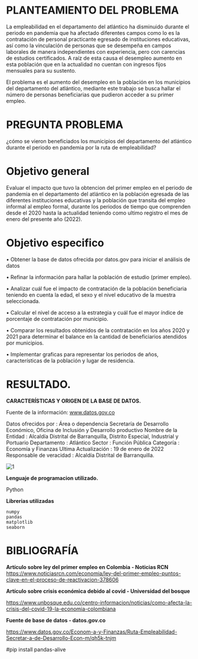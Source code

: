 
# PLANTEAMIENTO DEL PROBLEMA
 


La empleabilidad en el departamento del atlántico ha disminuido durante el periodo en pandemia que ha afectado diferentes campos como lo es la contratación de personal practicante egresado de instituciones educativas, así como la vinculación de personas que se desempeña en campos laborales de manera independientes con experiencia, pero con carencias de estudios certificados.
A raíz de esta causa el desempleo aumento en esta población que en la actualidad no cuentan con ingresos fijos mensuales para su sustento.

El problema es el aumento del desempleo en la población en los municipios del departamento del atlántico, mediante este trabajo se busca hallar el número de personas beneficiarias que pudieron acceder a su primer empleo.



# PREGUNTA PROBLEMA



¿cómo se vieron beneficiados los municipios del departamento del atlántico durante el periodo en pandemia por la ruta de empleabilidad?	





# Objetivo general 


Evaluar el impacto que tuvo la obtencion del primer empleo en el periodo de pandemia en el departamento del atlántico en la población egresada de las diferentes instituciones educativas y la población que transita del empleo informal al empleo formal, durante los periodos de tiempo que comprenden desde el 2020 hasta la actualidad teniendo como ultimo registro el mes de enero del presente año (2022).



# Objetivo especifico 




•	Obtener la base de datos ofrecida por datos.gov para iniciar el análisis de datos 

•	Refinar la información para hallar la población de estudio (primer empleo).

•	Analizar cuál fue el impacto de contratación de la población beneficiaria teniendo en cuenta la edad, el sexo y el nivel educativo de la muestra seleccionada.

•	Calcular el nivel de acceso a la estrategia y cuál fue el mayor índice de porcentaje de contratación por municipio.

•	Comparar los resultados obtenidos de la contratación en los años 2020 y 2021 para determinar el balance en la cantidad de beneficiarios atendidos por municipios.

•	Implementar graficas para representar los periodos de años, características de la población y lugar de residencia.



# RESULTADO.



**CARACTERÍSTICAS Y ORIGEN DE LA BASE DE DATOS.**

Fuente de la información: www.datos.gov.co

Datos ofrecidos por : Área o dependencia	Secretaría de Desarrollo Económico, Oficina de Inclusión y Desarrollo productivo
Nombre de la Entidad	:	Alcaldía Distrital de Barranquilla, Distrito Especial, Industrial y Portuario
Departamento : Atlántico
Sector : Función Pública
Categoría :	Economía y Finanzas
Ultima Actualización	: 19 de enero de 2022
Responsable de veracidad 	: Alcaldía Distrital de Barranquilla.


![1](https://user-images.githubusercontent.com/59390917/157063913-4738c357-c48b-4013-a81d-773c6d6230fd.PNG)

**Lenguaje de programacion utilizado.**

Python

**Librerias utilizadas**
```
numpy
pandas
matplotlib
seaborn
```



# BIBLIOGRAFÍA

**Artículo sobre ley del primer empleo en Colombia - Noticias RCN**
https://www.noticiasrcn.com/economia/ley-del-primer-empleo-puntos-clave-en-el-proceso-de-reactivacion-378606


**Artículo sobre crisis económica debido al covid - Universidad del bosque**

https://www.unbosque.edu.co/centro-informacion/noticias/como-afecta-la-crisis-del-covid-19-la-economia-colombiana

**Fuente de base de datos - datos.gov.co**

https://www.datos.gov.co/Econom-a-y-Finanzas/Ruta-Empleabilidad-Secretar-a-de-Desarrollo-Econ-m/qh5k-tnjm

#pip install pandas-alive
